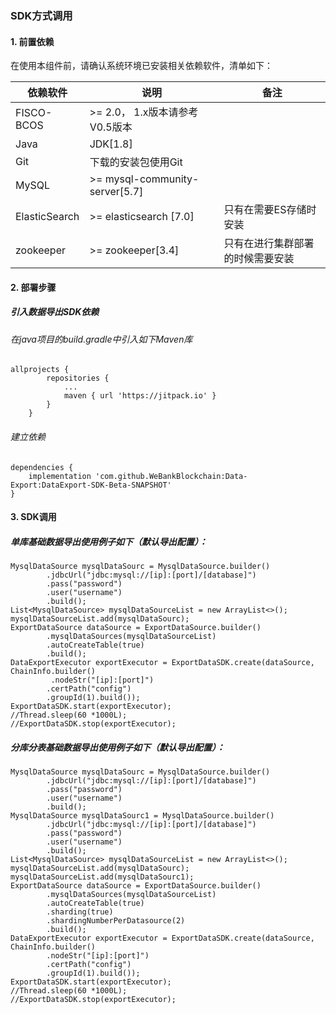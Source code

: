### SDK方式调用

#### 1. 前置依赖

在使用本组件前，请确认系统环境已安装相关依赖软件，清单如下：

| 依赖软件 | 说明 |备注|
| --- | --- | --- |
| FISCO-BCOS | >= 2.0， 1.x版本请参考V0.5版本 |
| Java | JDK[1.8] | |
| Git | 下载的安装包使用Git | |
| MySQL | >= mysql-community-server[5.7] | |
| ElasticSearch | >= elasticsearch [7.0] | 只有在需要ES存储时安装 |
| zookeeper | >= zookeeper[3.4] | 只有在进行集群部署的时候需要安装|


#### 2. 部署步骤

##### 引入数据导出SDK依赖 

###### 在java项目的build.gradle中引入如下Maven库
```
allprojects {
		repositories {
			...
			maven { url 'https://jitpack.io' }
		}
	}
```
###### 建立依赖
```
dependencies {
	implementation 'com.github.WeBankBlockchain:Data-Export:DataExport-SDK-Beta-SNAPSHOT'
}
```


#### 3. SDK调用

##### 单库基础数据导出使用例子如下（默认导出配置）：
```
MysqlDataSource mysqlDataSourc = MysqlDataSource.builder()
        .jdbcUrl("jdbc:mysql://[ip]:[port]/[database]")
        .pass("password")
        .user("username")
        .build();
List<MysqlDataSource> mysqlDataSourceList = new ArrayList<>();
mysqlDataSourceList.add(mysqlDataSourc);
ExportDataSource dataSource = ExportDataSource.builder()
        .mysqlDataSources(mysqlDataSourceList)
        .autoCreateTable(true)
        .build();
DataExportExecutor exportExecutor = ExportDataSDK.create(dataSource, ChainInfo.builder()
         .nodeStr("[ip]:[port]")
        .certPath("config")
        .groupId(1).build());
ExportDataSDK.start(exportExecutor);
//Thread.sleep(60 *1000L);
//ExportDataSDK.stop(exportExecutor);
```


##### 分库分表基础数据导出使用例子如下（默认导出配置）：
```
MysqlDataSource mysqlDataSourc = MysqlDataSource.builder()
        .jdbcUrl("jdbc:mysql://[ip]:[port]/[database]")
        .pass("password")
        .user("username")
        .build();
MysqlDataSource mysqlDataSourc1 = MysqlDataSource.builder()
        .jdbcUrl("jdbc:mysql://[ip]:[port]/[database]")
        .pass("password")
        .user("username")
        .build();
List<MysqlDataSource> mysqlDataSourceList = new ArrayList<>();
mysqlDataSourceList.add(mysqlDataSourc);
mysqlDataSourceList.add(mysqlDataSourc1);
ExportDataSource dataSource = ExportDataSource.builder()
        .mysqlDataSources(mysqlDataSourceList)
        .autoCreateTable(true)
        .sharding(true)
        .shardingNumberPerDatasource(2)
        .build();
DataExportExecutor exportExecutor = ExportDataSDK.create(dataSource, ChainInfo.builder()
        .nodeStr("[ip]:[port]")
        .certPath("config")
        .groupId(1).build());
ExportDataSDK.start(exportExecutor);
//Thread.sleep(60 *1000L);
//ExportDataSDK.stop(exportExecutor);
```


